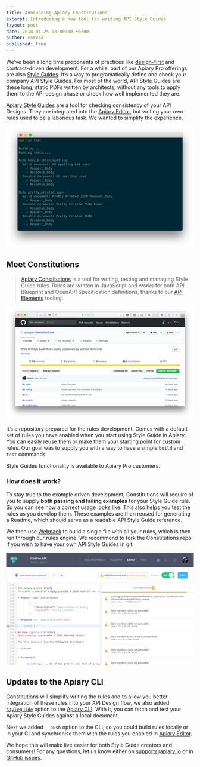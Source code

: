 ```yaml
---
title: Announcing Apiary Constitutions
excerpt: Introducing a new tool for writing API Style Guides
layout: post
date: 2018-04-25 08:00:00 +0200
author: corvax
published: true
---
```

 
We’ve been a long time proponents of practices like [design-first](https://apiary.io/how-to-build-api) and contract-driven development. For a while, part of our Apiary Pro offerings are also [Style Guides](https://help.apiary.io/tools/style-guide/). It’s a way to programatically define and check your company API Style Guides. For most of the world, API Style Guides are these long, static PDFs written by architects, without any tools to apply them to the API design phase or check how well implemented they are.

[Apiary Style Guides](https://help.apiary.io/tools/style-guide/) are a tool for checking consistency of your API Designs. They are integrated into the [Apiary Editor](https://help.apiary.io/tools/apiary-editor/), but writing your own rules used to be a laborious task. We wanted to simplify the experience.

![Constitutions test runner](/images/2018-04-25-Constitutions/constitutions-test.png)

## Meet Constitutions
> [Apiary Constitutions](https://github.com/apiaryio/constitutions) is a tool for writing, testing and managing Style Guide rules. Rules are written in JavaScript and works for both API Blueprint and OpenAPI Specification definitions, thanks to our [API Elements](http://apielements.org/) tooling.

[![Apiary Constitutions repository](/images/2018-04-25-Constitutions/constitutions-repo.png)](https://github.com/apiaryio/constitutions)

It’s a repository prepared for the rules development. Comes with a default set of rules you have enabled when you start using Style Guide in Apiary. You can easily reuse them or make them your starting point for custom rules. Our goal was to supply you with a way to have a simple `build` and `test` commands.

Style Guides functionality is available to Apiary Pro customers.

### How does it work?
To stay true to the example driven development, Constitutions will require of you to supply **both passing and failing examples** for your Style Guide rule. So you can see how a correct usage looks like. This also helps you test the rules as you develop them. These examples are then reused for generating a Readme, which should serve as a readable API Style Guide reference.

We then use [Webpack](https://webpack.js.org) to build a single file with all your rules, which is then run through our rules engine. We recommend to fork the Constitutions repo if you wish to have your own API Style Guides in git.

![Apiary Style Guide](/images/2018-04-25-Constitutions/apiary-style-guide.png)

## Updates to the Apiary CLI
Constitutions will simplify writing the rules and to allow you better integration of these rules into your API Design flow, we also added [`styleguide`](https://help.apiary.io/tools/apiary-cli/#using-apiary-style-guide) option to the [Apiary CLI](https://github.com/apiaryio/apiary-client). With it, you can fetch and test your Apiary Style Guides against a local document. 

Next we added `--push` option to the CLI, so you could build rules locally or in your CI and synchronise them with the rules you enabled in [Apiary Editor](https://help.apiary.io/tools/apiary-editor/).

We hope this will make live easier for both Style Guide creators and consumers! For any questions, let us know either on [support@apiary.io](mailto:support@apiary.io) or in [GitHub issues](https://github.com/apiaryio/constitutions/issues).
